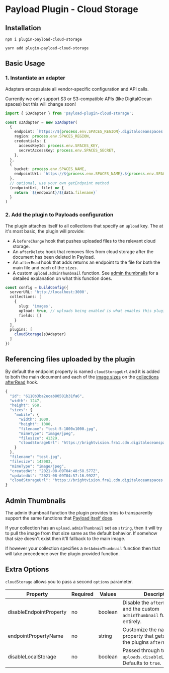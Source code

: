 # Payload Plugin - Cloud Storage

## Installation

```
npm i plugin-payload-cloud-storage
```

```
yarn add plugin-payload-cloud-storage
```

## Basic Usage

### 1. Instantiate an adapter

Adapters encapsulate all vendor-specific configuration and API calls.

Currently we only support S3 or S3-compatible APIs (like DigitalOcean spaces) but this will change soon!

```ts
import { S3Adapter } from 'payload-plugin-cloud-storage';

const s3Adapter = new S3Adapter(
  {
    endpoint: `https://${process.env.SPACES_REGION}.digitaloceanspaces.com`,
    region: process.env.SPACES_REGION,
    credentials: {
      accessKeyId: process.env.SPACES_KEY,
      secretAccessKey: process.env.SPACES_SECRET,
    },
  },
  {
    bucket: process.env.SPACES_NAME,
    endpointUrL: `https://${process.env.SPACES_NAME}.${process.env.SPACES_REGION}.cdn.digitaloceanspaces.com`
  },
  // optional, use your own getEndpoint method
  (endpointUrL, file) => {
    return `${endpoint}/${data.filename}`
  }
)
```

### 2. Add the plugin to Payloads configuration

The plugin attaches itself to all collections that specify an `upload` key. The at it's most basic, the plugin will provide:

- A `beforeChange` hook that pushes uploaded files to the relevant cloud storage.
- An `afterDelete` hook that removes files from cloud storage after the document has been deleted in Payload.
- An `afterRead` hook that adds returns an endpoint to the file for both the main file and each of the `sizes`.
- A custom `upload.adminThumbnail` function. See [admin thumbnails](#admin-thumbnails) for a detailed explanation on what this function does.

```ts
const config = buildConfig({
  serverURL: 'http://localhost:3000',
  collections: [
    {
      slug: 'images',
      upload: true, // uploads being enabled is what enables this plugin on the collection
      fields: []
    }
  ],
  plugins: [
    cloudStorage(s3Adapter)
  ]
})
```

## Referencing files uploaded by the plugin

By default the endpoint property is named `cloudStorageUrl` and it is added to both the main document and each of the [image sizes](https://payloadcms.com/docs/upload/overview#image-sizes) on the [collections afterRead](https://payloadcms.com/docs/hooks/collections#afterread) hook.

```ts
{
  "id": "6110b3ba2ecab80501b31fa6",
  "width": 1247,
  "height": 968,
  "sizes": {
    "mobile": {
      "width": 1000,
      "height": 1000,
      "filename": "test-5-1000x1000.jpg",
      "mimeType": "image/jpeg",
      "filesize": 41329,
      "cloudStorageUrl": "https://brightvision.fra1.cdn.digitaloceanspaces.com/test-1000x1000.jpg"
    }
  },
  "filename": "test.jpg",
  "filesize": 142083,
  "mimeType": "image/jpeg",
  "createdAt": "2021-08-09T04:48:58.577Z",
  "updatedAt": "2021-08-09T04:57:16.992Z",
  "cloudStorageUrl": "https://brightvision.fra1.cdn.digitaloceanspaces.com/test.jpg"
}
```

## Admin Thumbnails

The admin thumbnail function the plugin provides tries to transparently support the same functions that [Payload itself does](https://payloadcms.com/docs/upload/overview#admin-thumbnails).

If your collection has an `upload.adminThumbnail` set as `string`, then it will try to pull the image from that size same as the default behavior. If somehow that size doesn't exist then it'll fallback to the main image.

If however your collection specifies a `GetAdminThumbnail` function then that will take precedence over the plugin provided function.

## Extra Options

`cloudStorage` allows you to pass a second `options` parameter.

| Property                | Required | Values                     | Description                                                                         |
|-------------------------|----------|----------------------------|-------------------------------------------------------------------------------------|
| disableEndpointProperty | no       | boolean                    | Disable the `afterRead` hook and the custom `adminThumbnail` function entirely.     |
| endpointPropertyName    | no       | string                     | Customize the name of the property that gets added in the plugins `afterRead` hook. |
| disableLocalStorage     | no       | boolean                    | Passed through to `uploads.disableLocalStorage`. Defaults to `true`.                |
